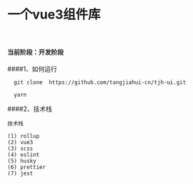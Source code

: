 # 一个vue3组件库

<br/>

#### 当前阶段：开发阶段

####1、如何运行
```text
  git clone  https://github.com/tangjiahui-cn/tjh-ui.git 
  
  yarn
```

####2、技术栈
```text
技术栈
    
(1) rollup
(2) vue3
(3) scss
(4) eslint
(5) husky
(6) prettier
(7) jest
```